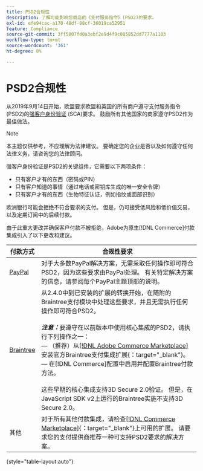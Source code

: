 ```yaml
---
title: PSD2合规性
description: 了解可能影响您商店的《支付服务指令》(PSD2)的要求。
exl-id: efe94cac-a170-48df-88cf-36019ca52951
feature: Compliance
source-git-commit: 3ff5807fd0a3ebf2e9d4f9c085852dd7777a1103
workflow-type: tm+mt
source-wordcount: '361'
ht-degree: 0%

---
```


# PSD2合规性

从2019年9月14日开始，欧盟要求欧盟和英国的所有商户遵守支付服务指令(PSD2)的[强客户身份验证](https://www.cardinalcommerce.com/content-hub/mandates/psd2-sca/understanding-psd2-sca) (SCA)要求。 鼓励所有其他国家的商家遵守PSD2作为最佳做法。

>[!NOTE]
>
>本主题仅供参考，不应理解为法律建议。 要确定您的企业是否以及如何遵守任何法律义务，请咨询您的法律顾问。

强客户身份验证是PSD2的关键组件，它需要以下两项条件：

- 只有客户才有的东西（密码或PIN）
- 只有客户知道的事情（通过电话或密钥库生成的唯一安全令牌）
- 只有客户才有的东西（生物特征认证，例如指纹或面部识别）

欧洲银行可能会拒绝不符合要求的支付。 但是，仍可接受低风险和低价值交易，以及定期订阅中的后续付款。

由于此重大更改并确保客户付款不被拒绝，Adobe为原生[!DNL Commerce]付款集成引入了以下更改和建议。

| 付款方式 | 合规性要求 |
|--- |--- |
| [PayPal](../stores-purchase/paypal.md) | 对于大多数PayPal解决方案，无需采取任何操作即可符合PSD2，因为这些要求由PayPal处理。 有关特定解决方案的信息，请参阅每个PayPal主题顶部的说明。 |
| [Braintree](../stores-purchase/braintree.md) | 从2.4.0中到已安装的扩展的转换开始，在随附的Braintree支付模块中处理这些要求，并且无需执行任何操作即可符合PSD2。 <br /><br />**_注意：_**&#x200B;要遵守在以前版本中使用核心集成的PSD2，请执行下列操作之一：<br/> — （推荐）从[[!DNL Adobe Commerce Marketplace]](https://marketplace.magento.com/catalogsearch/result/?q=braintree#q=braintree&idx=m2_cloud_prod_default_products&p=0&nR%5Bvisibility_search%5D%5B%3D%5D%5B0%5D=1)安装官方Braintree支付集成扩展{：target=&quot;_blank&quot;}。<br/> — 在[!DNL Commerce]配置中启用并配置Braintree付款方法。<br/><br/>这些早期的核心集成支持3D Secure 2.0验证。 但是，在JavaScript SDK v2上运行的Braintree实施不支持3D Secure 2.0。 |
| 其他 | 对于所有其他付款集成，请检查[[!DNL Commerce Marketplace]](https://marketplace.magento.com/extensions/payments-security/payment-integration.html?_ga=2.108129217.2105547619.1564067043-238341041.1564067043){：target=&quot;_blank&quot;}上可用的扩展。 请要求您的支付提供商推荐一种可支持PSD2要求的解决方案。 |

{style="table-layout:auto"}
